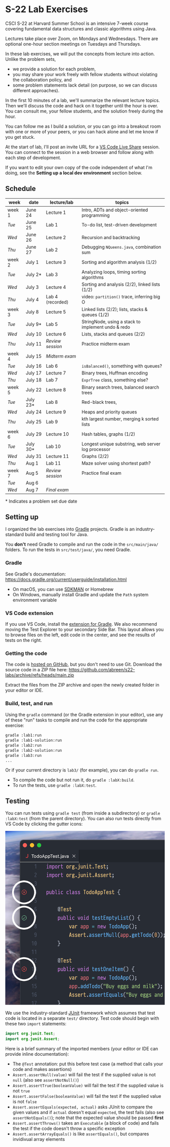 # S-22 Lab Exercises

CSCI S-22 at Harvard Summer School is an intensive 7-week course covering
fundamental data structures and classic algorithms using Java.

Lectures take place over Zoom, on Mondays and Wednesdays. There are optional
one-hour section meetings on Tuesdays and Thursdays.

In these lab exercises, we will put the concepts from lecture into action.
Unlike the problem sets,

- we provide a solution for each problem,
- you may share your work freely with fellow students without violating
  the collaboration policy, and
- some problem statements lack detail (on purpose, so we can discuss
  different approaches).

In the first 10 minutes of a lab, we'll summarize the relevant lecture topics.
Then we'll discuss the code and hack on it together until the hour is over.
You can consult me, your fellow students, and the solution freely during the hour.

You can follow me as I build a solution, or you can go into a breakout room with
one or more of your peers, or you can hack alone and let me know if you get stuck.

At the start of lab, I'll post an invite URL for a [VS Code Live Share][live-share]
session. You can connect to the session in a web browser and follow along with each
step of development.

If you want to edit your own copy of the code independent of what I'm doing, see
the **Setting up a local dev environment** section below.

## Schedule

| week   | date      | lecture/lab      | topics                                              |
| ------ | --------- | ---------------- | --------------------------------------------------- |
| week 1 | June 24   | Lecture 1        | Intro, ADTs and object-oriented programming         |
| _Tue_  | June 25   | Lab 1            | To-do list, test-driven development                 |
| _Wed_  | June 26   | Lecture 2        | Recursion and backtracking                          |
| _Thu_  | June 27   | Lab 2            | Debugging `NQueens.java`, combination sum           |
| week 2 | July 1    | Lecture 3        | Sorting and algorithm analysis (1/2)                |
| _Tue_  | July 2\*  | Lab 3            | Analyzing loops, timing sorting algorithms          |
| _Wed_  | July 3    | Lecture 4        | Sorting and analysis (2/2), linked lists (1/2)      |
| _Thu_  | July 4    | Lab 4 (recorded) | video: `partition()` trace, inferring big O         |
| week 3 | July 8    | Lecture 5        | Linked lists (2/2); lists, stacks & queues (1/2)    |
| _Tue_  | July 9\*  | Lab 5            | StringNode, using a stack to implement undo & redo  |
| _Wed_  | July 10   | Lecture 6        | Lists, stacks and queues (2/2)                      |
| _Thu_  | July 11   | _Review session_ | Practice midterm exam                               |
| week 4 | July 15   | _Midterm exam_   |                                                     |
| _Tue_  | July 16   | Lab 6            | `isBalanced()`, something with queues?              |
| _Wed_  | July 17   | Lecture 7        | Binary trees, Huffman encoding                      |
| _Thu_  | July 18   | Lab 7            | `ExprTree` class, something else?                   |
| week 5 | July 22   | Lecture 8        | Binary search trees, balanced search trees          |
| _Tue_  | July 23\* | Lab 8            | Red-black trees, |
| _Wed_  | July 24   | Lecture 9        | Heaps and priority queues                           |
| _Thu_  | July 25   | Lab 9            | kth largest number, merging k sorted lists          |
| week 6 | July 29   | Lecture 10       | Hash tables, graphs (1/2)                           |
| _Tue_  | July 30\* | Lab 10           | Longest unique substring, web server log processor  |
| _Wed_  | July 31   | Lecture 11       | Graphs (2/2)                                        |
| _Thu_  | Aug 1     | Lab 11           | Maze solver using shortest path?                    |
| week 7 | Aug 5     | _Review session_ | Practice final exam                                 |
| _Tue_  | Aug 6     |                  |                                                     |
| _Wed_  | Aug 7     | _Final exam_     |                                                     |

\* Indicates a problem set due date

## Setting up

I organized the lab exercises into [Gradle][gradle] projects. Gradle
is an industry-standard build and testing tool for Java.

You **don't** need Gradle to compile and run the code in the `src/main/java/`
folders. To run the tests in `src/test/java/`, you need Gradle.

### Gradle

See Gradle's documentation: https://docs.gradle.org/current/userguide/installation.html

- On macOS, you can use [SDKMAN][sdkman] or Homebrew
- On Windows, manually install Gradle and update the `Path` system environment variable

### VS Code extension

If you use VS Code, install the [extension for Gradle][gradle-extension].
We also recommend moving the Test Explorer to your secondary Side Bar.
This layout allows you to browse files on the left, edit code in the center,
and see the results of tests on the right.

### Getting the code

The code is [hosted on GitHub](https://github.com/abreen/s22-labs), but you don't need
to use Git. Download the source code in a ZIP file here:
https://github.com/abreen/s22-labs/archive/refs/heads/main.zip

Extract the files from the ZIP archive and open the newly created folder in your editor
or IDE.

### Build, test, and run

Using the `gradle` command (or the Gradle extension in your editor), use any of
these "run" tasks to compile and run the code for the appropriate exercise:

    gradle :lab1:run
    gradle :lab1-solution:run
    gradle :lab2:run
    gradle :lab2-solution:run
    gradle :lab3:run
    ...

Or if your current directory is `lab3/` (for example), you can do `gradle run`.

- To compile the code but not run it, do `gradle :labX:build`.
- To run the tests, use `gradle :labX:test`.

## Testing

You can run tests using `gradle test` (from inside a subdirectory)
or `gradle :labX:test` (from the parent directory). You can
also run tests directly from VS Code by clicking the gutter icons:

![The test gutter icons showing test results](gutter-icons.png)

We use the industry-standard [JUnit][junit] framework which assumes that
test code is located in a separate `test/` directory.
Test code should begin with these two `import` statements:

```java
import org.junit.Test;
import org.junit.Assert;
```

Here is a brief summary of the imported members (your editor
or IDE can provide inline documentation):

- The `@Test` annotation: put this before test case (a method
  that calls your code and makes assertions)
- `Assert.assertNull(value)` will fail the test if the supplied
  value is not `null` (also see `assertNotNull()`)
- `Assert.assertTrue(booleanValue)` will fail the test if the
  supplied value is not `true`
- `Assert.assertFalse(booleanValue)` will fail the test if the
  supplied value is not `false`
- `Assert.assertEquals(expected, actual)` asks JUnit to compare
  the given values and if `actual` doesn't equal `expected`, the
  test fails (also see `assertNotEquals()`); note that the expected
  value should be passed **first**
- `Assert.assertThrows()` takes an `Executable` (a block of code)
  and fails the test if the code doesn't throw a specific exception
- `Assert.assertArrayEquals()` is like `assertEquals()`, but
  compares invidivual array elements

[gradle]: https://gradle.org/s
[sdkman]: https://sdkman.io/
[wsl]: https://learn.microsoft.com/en-us/windows/wsl/install
[gradle-extension]: https://marketplace.visualstudio.com/items?itemName=vscjava.vscode-gradle
[toolchains]: https://docs.gradle.org/current/samples/sample_jvm_multi_project_with_toolchains.html
[literate]: https://en.wikipedia.org/wiki/Literate_programming
[info-string]: https://spec.commonmark.org/0.31.2/#info-string
[junit]: https://junit.org/junit5/
[live-share]: https://code.visualstudio.com/learn/collaboration/live-share

